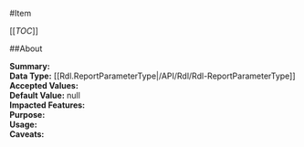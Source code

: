 #Item

[[_TOC_]]

##About

**Summary:**   
**Data Type:** [[Rdl.ReportParameterType|/API/Rdl/Rdl-ReportParameterType]]  
**Accepted Values:**   
**Default Value:** null  
**Impacted Features:**   
**Purpose:**   
**Usage:**   
**Caveats:**   

